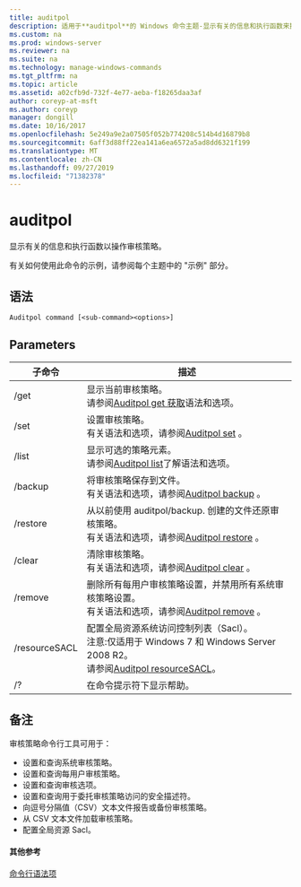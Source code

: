 ```yaml
---
title: auditpol
description: 适用于**auditpol**的 Windows 命令主题-显示有关的信息和执行函数来操作审核策略。
ms.custom: na
ms.prod: windows-server
ms.reviewer: na
ms.suite: na
ms.technology: manage-windows-commands
ms.tgt_pltfrm: na
ms.topic: article
ms.assetid: a02cfb9d-732f-4e77-aeba-f18265daa3af
author: coreyp-at-msft
ms.author: coreyp
manager: dongill
ms.date: 10/16/2017
ms.openlocfilehash: 5e249a9e2a07505f052b774208c514b4d16879b8
ms.sourcegitcommit: 6aff3d88ff22ea141a6ea6572a5ad8dd6321f199
ms.translationtype: MT
ms.contentlocale: zh-CN
ms.lasthandoff: 09/27/2019
ms.locfileid: "71382378"
---
```

# <a name="auditpol"></a>auditpol



显示有关的信息和执行函数以操作审核策略。

有关如何使用此命令的示例，请参阅每个主题中的 "示例" 部分。

## <a name="syntax"></a>语法

```
Auditpol command [<sub-command><options>]
```

## <a name="parameters"></a>Parameters

|子命令|描述|
|-----------|-----------|
|/get|显示当前审核策略。</br>请参阅[Auditpol get 获取](auditpol-get.md)语法和选项。|
|/set|设置审核策略。</br>有关语法和选项，请参阅[Auditpol set](auditpol-set.md) 。|
|/list|显示可选的策略元素。</br>请参阅[Auditpol list](auditpol-list.md)了解语法和选项。|
|/backup|将审核策略保存到文件。</br>有关语法和选项，请参阅[Auditpol backup](auditpol-backup.md) 。|
|/restore|从以前使用 auditpol/backup. 创建的文件还原审核策略。</br>有关语法和选项，请参阅[Auditpol restore](auditpol-restore.md) 。|
|/clear|清除审核策略。</br>有关语法和选项，请参阅[Auditpol clear](auditpol-clear.md) 。|
|/remove|删除所有每用户审核策略设置，并禁用所有系统审核策略设置。</br>有关语法和选项，请参阅[Auditpol remove](auditpol-remove.md) 。|
|/resourceSACL|配置全局资源系统访问控制列表（Sacl）。</br>注意:仅适用于 Windows 7 和 Windows Server 2008 R2。</br>请参阅[Auditpol resourceSACL](auditpol-resourcesacl.md)。|
|/?|在命令提示符下显示帮助。|

## <a name="remarks"></a>备注

审核策略命令行工具可用于：
-   设置和查询系统审核策略。
-   设置和查询每用户审核策略。
-   设置和查询审核选项。
-   设置和查询用于委托审核策略访问的安全描述符。
-   向逗号分隔值（CSV）文本文件报告或备份审核策略。
-   从 CSV 文本文件加载审核策略。
-   配置全局资源 Sacl。

#### <a name="additional-references"></a>其他参考

[命令行语法项](command-line-syntax-key.md)